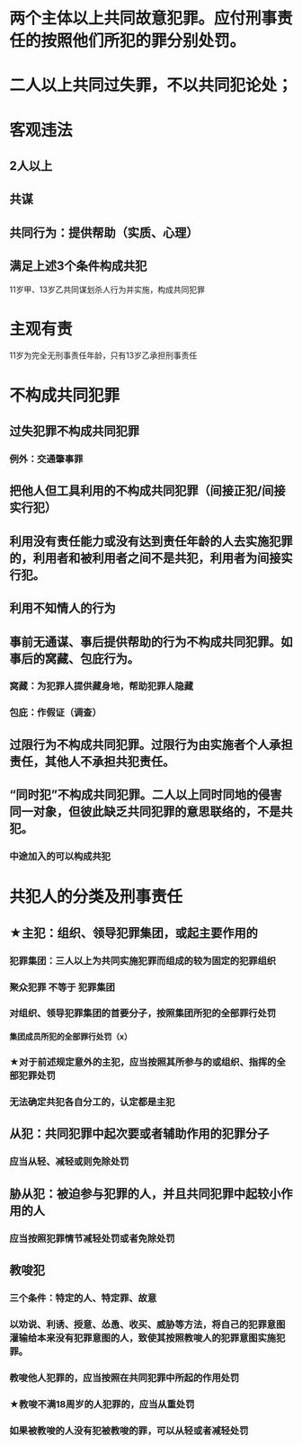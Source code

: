 # 两个主体以上共同故意犯罪。应付刑事责任的按照他们所犯的罪分别处罚。
# 二人以上共同过失罪，不以共同犯论处；
# 客观违法
## 2人以上
## 共谋
## 共同行为：提供帮助（实质、心理）
## 满足上述3个条件构成共犯
11岁甲、13岁乙共同谋划杀人行为并实施，构成共同犯罪
# 主观有责
11岁为完全无刑事责任年龄，只有13岁乙承担刑事责任
# 不构成共同犯罪
## 过失犯罪不构成共同犯罪
### 例外：交通肇事罪
## 把他人但工具利用的不构成共同犯罪（间接正犯/间接实行犯）
## 利用没有责任能力或没有达到责任年龄的人去实施犯罪的，利用者和被利用者之间不是共犯，利用者为间接实行犯。
## 利用不知情人的行为
## 事前无通谋、事后提供帮助的行为不构成共同犯罪。如事后的窝藏、包庇行为。
### 窝藏：为犯罪人提供藏身地，帮助犯罪人隐藏
### 包庇：作假证（调查）
## 过限行为不构成共同犯罪。过限行为由实施者个人承担责任，其他人不承担共犯责任。
## “同时犯”不构成共同犯罪。二人以上同时同地的侵害同一对象，但彼此缺乏共同犯罪的意思联络的，不是共犯。
### 中途加入的可以构成共犯
# 共犯人的分类及刑事责任
## ★主犯：组织、领导犯罪集团，或起主要作用的
### 犯罪集团：三人以上为共同实施犯罪而组成的较为固定的犯罪组织
### 聚众犯罪 不等于 犯罪集团
### 对组织、领导犯罪集团的首要分子，按照集团所犯的全部罪行处罚
#### 集团成员所犯的全部罪行处罚（x）
### ★对于前述规定意外的主犯，应当按照其所参与的或组织、指挥的全部犯罪处罚
### 无法确定共犯各自分工的，认定都是主犯
## 从犯：共同犯罪中起次要或者辅助作用的犯罪分子
### 应当从轻、减轻或则免除处罚
## 胁从犯：被迫参与犯罪的人，并且共同犯罪中起较小作用的人
### 应当按照犯罪情节减轻处罚或者免除处罚
## 教唆犯
### 三个条件：特定的人、特定罪、故意
### 以劝说、利诱、授意、怂恿、收买、威胁等方法，将自己的犯罪意图灌输给本来没有犯罪意图的人，致使其按照教唆人的犯罪意图实施犯罪。
### 教唆他人犯罪的，应当按照在共同犯罪中所起的作用处罚
### ★教唆不满18周岁的人犯罪的，应当从重处罚
### 如果被教唆的人没有犯被教唆的罪，可以从轻或者减轻处罚